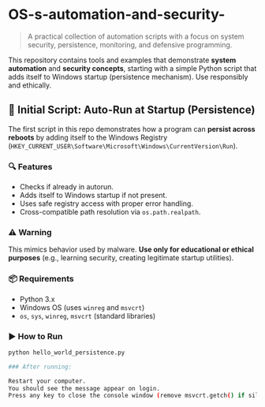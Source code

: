 # OS-s-automation-and-security-

> A practical collection of automation scripts with a focus on system security, persistence, monitoring, and defensive programming.

This repository contains tools and examples that demonstrate **system automation** and **security concepts**, starting with a simple Python script that adds itself to Windows startup (persistence mechanism). Use responsibly and ethically.

## 🚀 Initial Script: Auto-Run at Startup (Persistence)

The first script in this repo demonstrates how a program can **persist across reboots** by adding itself to the Windows Registry (`HKEY_CURRENT_USER\Software\Microsoft\Windows\CurrentVersion\Run`).

### 🔍 Features
- Checks if already in autorun.
- Adds itself to Windows startup if not present.
- Uses safe registry access with proper error handling.
- Cross-compatible path resolution via `os.path.realpath`.

### ⚠️ Warning
This mimics behavior used by malware. **Use only for educational or ethical purposes** (e.g., learning security, creating legitimate startup utilities).

### 📦 Requirements
- Python 3.x
- Windows OS (uses `winreg` and `msvcrt`)
- `os`, `sys`, `winreg`, `msvcrt` (standard libraries)

### ▶️ How to Run
```bash
python hello_world_persistence.py

### After running:

Restart your computer.
You should see the message appear on login.
Press any key to close the console window (remove msvcrt.getch() if silent execution is desired).
